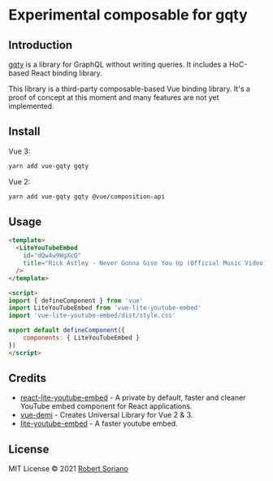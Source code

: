 # Experimental composable for gqty

## Introduction

[gqty](https://github.com/gqty-dev/gqty) is a library for
GraphQL without writing queries.
It includes a HoC-based React binding library.

This library is a third-party composable-based Vue binding library.
It's a proof of concept at this moment and many features are not
yet implemented.

## Install

Vue 3:

```bash
yarn add vue-gqty gqty
```

Vue 2:

```bash
yarn add vue-gqty gqty @vue/composition-api
```

## Usage

```html
<template>
  <LiteYouTubeEmbed 
    id="dQw4w9WgXcQ"
    title="Rick Astley - Never Gonna Give You Up (Official Music Video)"
  />
</template>

<script>
import { defineComponent } from 'vue'
import LiteYouTubeEmbed from 'vue-lite-youtube-embed'
import 'vue-lite-youtube-embed/dist/style.css'

export default defineComponent({
    components: { LiteYouTubeEmbed }
})
</script>
```

## Credits

- [react-lite-youtube-embed](https://github.com/ibrahimcesar/react-lite-youtube-embed) - A private by default, faster and cleaner YouTube embed component for React applications.
- [vue-demi](https://github.com/vueuse/vue-demi/) - Creates Universal Library for Vue 2 & 3.
- [lite-youtube-embed](https://github.com/paulirish/lite-youtube-embed) - A faster youtube embed.

## License

MIT License © 2021 [Robert Soriano](https://github.com/wobsoriano)
